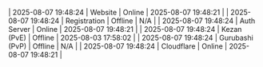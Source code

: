 | 2025-08-07 19:48:24 | Website | Online | 2025-08-07 19:48:21 |
| 2025-08-07 19:48:24 | Registration | Offline | N/A |
| 2025-08-07 19:48:24 | Auth Server | Online | 2025-08-07 19:48:21 |
| 2025-08-07 19:48:24 | Kezan (PvE) | Offline | 2025-08-03 17:58:02 |
| 2025-08-07 19:48:24 | Gurubashi (PvP) | Offline | N/A |
| 2025-08-07 19:48:24 | Cloudflare | Online | 2025-08-07 19:48:21 |
